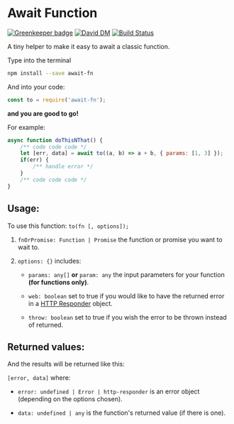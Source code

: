 Await Function
======

[![Greenkeeper badge](https://badges.greenkeeper.io/5c077m4n/await-fn.svg)](https://greenkeeper.io/)
[![David DM](https://david-dm.org/5c077m4n/await-fn.svg)](https://david-dm.org/)
[![Build Status](https://travis-ci.org/5c077m4n/await-fn.svg?branch=master)](https://travis-ci.org/5c077m4n/await-fn)

A tiny helper to make it easy to await a classic function.

Type into the terminal

```zsh
npm install --save await-fn
```

And into your code:

```javascript
const to = require('await-fn');
```

**and you are good to go!**

For example:
```javascript
async function doThisNThat() {
	/** code code code */
	let [err, data] = await to((a, b) => a + b, { params: [1, 3] });
	if(err) {
        /** handle error */
	}
	/** code code code */
}
```

Usage:
------

To use this function: `to(fn [, options]);`

1. `fnOrPromise: Function | Promise` the function or promise you want to wait to.

2. `options: {}` includes:

	- `params: any[]` **or** `param: any` the input parameters for your function **(for functions only)**.

	- `web: boolean` set to true if you would like to have the returned error in a [HTTP Responder](https://www.npmjs.com/package/http-responder) object.

	- `throw: boolean` set to true if you wish the error to be thrown instead of returned.


Returned values:
------

And the results will be returned like this:

`[error, data]` where:

- `error: undefined | Error | http-responder` is an error object (depending on the options chosen).

- `data: undefined | any` is the function's returned value (if there is one).
